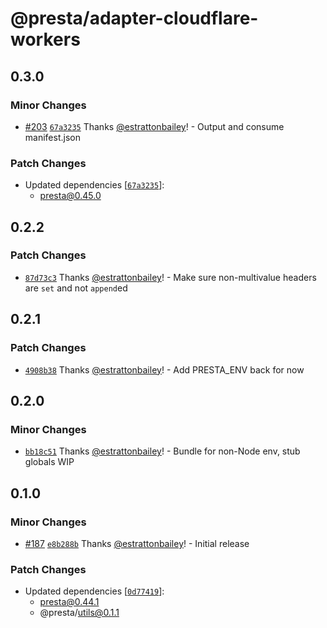 # @presta/adapter-cloudflare-workers

## 0.3.0

### Minor Changes

- [#203](https://github.com/sure-thing/presta/pull/203) [`67a3235`](https://github.com/sure-thing/presta/commit/67a32350e33ae958dc22cbe8f2e1faf6f8a4b13b) Thanks [@estrattonbailey](https://github.com/estrattonbailey)! - Output and consume manifest.json

### Patch Changes

- Updated dependencies [[`67a3235`](https://github.com/sure-thing/presta/commit/67a32350e33ae958dc22cbe8f2e1faf6f8a4b13b)]:
  - presta@0.45.0

## 0.2.2

### Patch Changes

- [`87d73c3`](https://github.com/sure-thing/presta/commit/87d73c36200d7ce9333864f2d8791cc5ec5ef460) Thanks [@estrattonbailey](https://github.com/estrattonbailey)! - Make sure non-multivalue headers are `set` and not `append`ed

## 0.2.1

### Patch Changes

- [`4908b38`](https://github.com/sure-thing/presta/commit/4908b38f878a61b8841fc460e3d75e65d54970d6) Thanks [@estrattonbailey](https://github.com/estrattonbailey)! - Add PRESTA_ENV back for now

## 0.2.0

### Minor Changes

- [`bb18c51`](https://github.com/sure-thing/presta/commit/bb18c51c48929786762b66ad0c1d4cc994499792) Thanks [@estrattonbailey](https://github.com/estrattonbailey)! - Bundle for non-Node env, stub globals WIP

## 0.1.0

### Minor Changes

- [#187](https://github.com/sure-thing/presta/pull/187) [`e8b288b`](https://github.com/sure-thing/presta/commit/e8b288b21879712f50e0cbe180e733e8231b6aed) Thanks [@estrattonbailey](https://github.com/estrattonbailey)! - Initial release

### Patch Changes

- Updated dependencies [[`0d77419`](https://github.com/sure-thing/presta/commit/0d77419e97d2a69f302321939d526a899f32f179)]:
  - presta@0.44.1
  - @presta/utils@0.1.1
